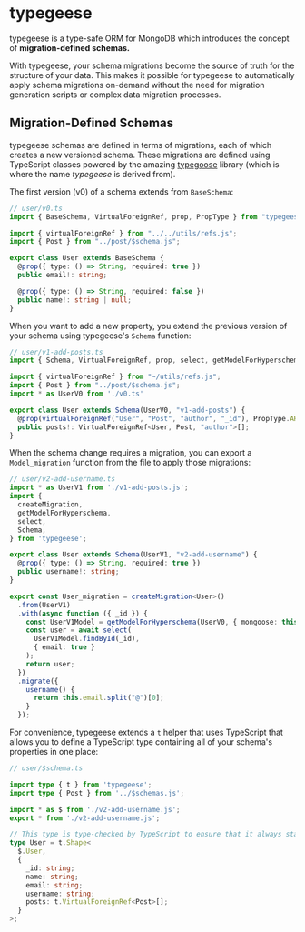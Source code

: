 # typegeese

typegeese is a type-safe ORM for MongoDB which introduces the concept of **migration-defined schemas.**

With typegeese, your schema migrations become the source of truth for the structure of your data. This makes it possible for typegeese to automatically apply schema migrations on-demand without the need for migration generation scripts or complex data migration processes.

## Migration-Defined Schemas

typegeese schemas are defined in terms of migrations, each of which creates a new versioned schema. These migrations are defined using TypeScript classes powered by the amazing [typegoose](https://github.com/typegoose/typegoose) library (which is where the name _typegeese_ is derived from).

The first version (v0) of a schema extends from `BaseSchema`:

```typescript
// user/v0.ts
import { BaseSchema, VirtualForeignRef, prop, PropType } from "typegeese";

import { virtualForeignRef } from "../../utils/refs.js";
import { Post } from "../post/$schema.js";

export class User extends BaseSchema {
  @prop({ type: () => String, required: true })
  public email!: string;

  @prop({ type: () => String, required: false })
  public name!: string | null;
}
```

When you want to add a new property, you extend the previous version of your schema using typegeese's `Schema` function:

```typescript
// user/v1-add-posts.ts
import { Schema, VirtualForeignRef, prop, select, getModelForHyperschema } from "typegeese";

import { virtualForeignRef } from "~/utils/refs.js";
import { Post } from "../post/$schema.js";
import * as UserV0 from './v0.ts'

export class User extends Schema(UserV0, "v1-add-posts") {
  @prop(virtualForeignRef("User", "Post", "author", "_id"), PropType.ARRAY)
  public posts!: VirtualForeignRef<User, Post, "author">[];
}
```

When the schema change requires a migration, you can export a `Model_migration` function from the file to apply those migrations:

```typescript
// user/v2-add-username.ts
import * as UserV1 from './v1-add-posts.js';
import {
  createMigration,
  getModelForHyperschema,
  select,
  Schema,
} from 'typegeese';

export class User extends Schema(UserV1, "v2-add-username") {
  @prop({ type: () => String, required: true })
  public username!: string;
}

export const User_migration = createMigration<User>()
  .from(UserV1)
  .with(async function ({ _id }) {
    const UserV1Model = getModelForHyperschema(UserV0, { mongoose: this.mongoose });
    const user = await select(
      UserV1Model.findById(_id),
      { email: true }
    );
    return user;
  })
  .migrate({
    username() {
      return this.email.split("@")[0];
    }
  });
```

For convenience, typegeese extends a `t` helper that uses TypeScript that allows you to define a TypeScript type containing all of your schema's properties in one place:

```typescript
// user/$schema.ts

import type { t } from 'typegeese';
import type { Post } from '../$schemas.js';

import * as $ from './v2-add-username.js';
export * from './v2-add-username.js';

// This type is type-checked by TypeScript to ensure that it always stays up to date with every new migration
type User = t.Shape<
  $.User,
  {
    _id: string;
    name: string;
    email: string;
    username: string;
    posts: t.VirtualForeignRef<Post>[];
  }
>;
```
